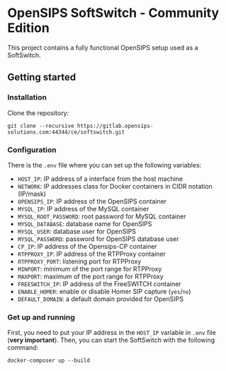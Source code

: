 # OpenSIPS SoftSwitch - Community Edition

This project contains a fully functional OpenSIPS setup used as a SoftSwitch.

## Getting started

### Installation

Clone the repository:
``` shell
git clone --recursive https://gitlab.opensips-solutions.com:44344/ce/softswitch.git
```

### Configuration

There is the `.env` file where you can set up the following variables:
- `HOST_IP`: IP address of a interface from the host machine
- `NETWORK`: IP addresses class for Docker containers in CIDR notation (IP/mask)
- `OPENSIPS_IP`: IP address of the OpenSIPS container
- `MYSQL_IP`: IP address of the MySQL container
- `MYSQL_ROOT_PASSWORD`: root password for MySQL container
- `MYSQL_DATABASE`: database name for OpenSIPS
- `MYSQL_USER`: database user for OpenSIPS
- `MYSQL_PASSWORD`: password for OpenSIPS database user
- `CP_IP`: IP address of the Opensips-CP container
- `RTPPROXY_IP`: IP address of the RTPProxy container
- `RTPPROXY_PORT`: listening port for RTPProxy
- `MINPORT`: minimum of the port range for RTPProxy
- `MAXPORT`: maximum of the port range for RTPProxy
- `FREESWITCH_IP`: IP address of the FreeSWITCH container
- `ENABLE_HOMER`: enable or disable Homer SIP capture (`yes`/`no`)
- `DEFAULT_DOMAIN`: a default domain provided for OpenSIPS

### Get up and running

First, you need to put your IP address in the `HOST_IP` variable in `.env` file (**very important**).
Then, you can start the SoftSwitch with the following command:
``` shell
docker-composer up --build
```
